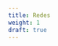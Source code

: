 ```yaml
---
title: Redes
weight: 1
draft: true
---
```


<!-- TODO
**What is a cloud platform?** A cloud platform refers to the operating system and hardware of a server in an Internet-based data center. It allows software and hardware products to co-exist remotely and at scale.

**So, how do cloud platforms work?** Enterprises rent access to compute services, such as servers, databases, storage, analytics, networking, software, and intelligence. Therefore, the enterprises don’t have to set up and own data centers or computing infrastructure. They simply pay for what they use.

**Types of Cloud Platforms**
There are several types of cloud platforms. Not a single one works for everyone. There are several models, types, and services available to help meet the varying needs of users. They include:

- **Public Cloud**: Public cloud platforms are third-party providers that deliver computing resources over the Internet. Examples include Amazon Web Services (AWS), Google Cloud Platform, Alibaba, Microsoft Azure, and IBM Bluemix.
- **Private Cloud**: A private cloud platform is exclusive to a single organization. It’s usually in an on-site data center or hosted by a third-party service provider.
- **Hybrid Cloud**: This is a combination of public and private cloud platforms. Data and applications move seamlessly between the two. This gives the organization greater flexibility and helps optimize infrastructure, security, and compliance.
-->


<!-- TODO

En casa tienes varios dispositivos conectados entre si (network), y pueden compartir datos (imprimir, ver video, internet...). Estos estan conectados a un switch, por cable o inalambrico (wifi).
El receptor y emisor deben entenderse entre si (hablar el mismo idioma), esto estan determinados por los protocolos (TCP, HTTPS...)

Tipos
Podemos llamar a cada elemento en una red nodo. Estos nodos pueden controlar la red (switch, router) o pueden ser end-points/host, q reciben y envian informacion
Red de casa (pequeña): SOHO Small Office, Home Office (el switch, router, punto de acceso y otros suelen estar integrados en un mismo dispositivo)
Mas grandes (eg Banco): Enterprise Network
Las q proveen el internet: Service Provider Network

La red LAN (Local Area Network) esta formada por sus elementos en un area determinada
La red WAN (Wide Area Network) puede ser como la del banco, todas sus sedes mundiales interconectadas

Cables
Pueden ser de Cu (baratos, usan electricidad -puede tener interferencias-, se usan para cortas distancias) o Fibra (caro,se hacen de cristal, los datos se envian con luz, se usa para distancias largas, no hay interferencias)

La LAN cableada usa un protocolo llamado Ethernet, un conjunto de reglas q describen como se deben comunicar los dispositivos conectados:
Determina como tiene q ser el cableado (parte fisica)
O como se debe formatear los datos y ser enviados (Media Access Control)

IEEE, los creadores de Ethernet, tienen diferentes tipos de estandares.
Cada dispositivo tiene un ID: si empiezan por 802 son para LAN, 802.3 Ethernet (802.3i 10Mbps / 802.3u 100Mbps / 802.3ab 1Gbps / 802.3an 10 Gbps = 10GBASE-T -10G speed/base baseband (cables) / T UTP cable type-)

Los cables se envian informacion mediante bits, pero hay q descodificarlo (Encoding Scheme). Para enviar estas señales se necesita un circuito. Los cables q lo forman pueden ser
UTP: Unshielded Twisted (4 parejas de cables, como unas interfieren con las otras, por q crean un iman..., se enrollan).
    Cat(egory)2: definen el numero de parejas, el grosor, y como de apretados estan enrollados. Cada uno tiene un alcance y velocidad maxima soportadas.

Los cables tienen tambien un conector (RG45?). Estos tienen unos pines q se conectan con las parejas, cada une recibe (RX) o transmite (TX): (ordenador RX:1 TX:2 / switch TX:1 RX:2 >> Straight through //// ordenador RX:2 TX:1 / otro ordenador RX:2 TX:1 /1-2/2-1 >> Crossover). Para evitar estos cambios existe el Auto MDI-X, q hace los cambios automaticamente.

1000BASE-T usa todas las parejas tanto para recibir y enviar (Full Duplex, Half Duplex si hay una pausa antes de volver a enviar por la misma pareja, solo pueden enviar o recibir, no las dos a la vez) (requiere cat5e). 1000BASE-TX usa dos pares para recibir y dos para enviar (requiere cat6) (requieren Auto MDI-X)

Los cables de fibra se pueden doblar hasta cierto punto, donde ya se pierde la señal.

Single core: tenemos solo una linea, funcionan en Half Duplex
Dual core: tenemos dos lineas, Full Duplex

Single Mode Fibre (SMF): Laser >2km caro
Multi Mode Fibre (MMF): LED 500m barato

Los conectores q usan son LC y SC
